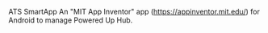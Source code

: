 ATS SmartApp
An "MIT App Inventor" app (https://appinventor.mit.edu/) for Android to manage Powered Up Hub.
